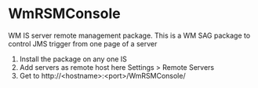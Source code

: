 # WmRSMConsole
 WM IS server remote management package. This is a WM SAG package to control JMS trigger from one page of a server

1. Install the package on any one IS
2. Add servers as remote host  here Settings > Remote Servers
3. Get to http://\<hostname\>:\<port\>/WmRSMConsole/
 
 
 
 
